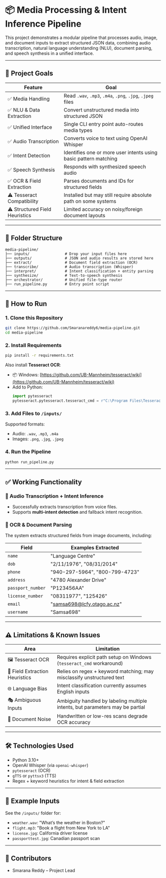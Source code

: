 # 📦 Media Processing & Intent Inference Pipeline

This project demonstrates a modular pipeline that processes audio, image, and document inputs to extract structured JSON data, combining audio transcription, natural language understanding (NLU), document parsing, and speech synthesis in a unified interface.

---

## 🎯 Project Goals

| Feature                          | Goal                                                                 |
|----------------------------------|----------------------------------------------------------------------|
| ✅ Media Handling                | Read `.wav`, `.mp3`, `.m4a`, `.png`, `.jpg`, `.jpeg` files           |
| ✅ NLU & Data Extraction         | Convert unstructured media into structured JSON                      |
| ✅ Unified Interface             | Single CLI entry point auto-routes media types                       |
| ✅ Audio Transcription           | Converts voice to text using OpenAI Whisper                         |
| ✅ Intent Detection              | Identifies one or more user intents using basic pattern matching     |
| ✅ Speech Synthesis              | Responds with synthesized speech audio                              |
| ✅ OCR & Field Extraction        | Parses documents and IDs for structured fields                       |
| ⚠️ Tesseract Compatibility      | Installed but may still require absolute path on some systems       |
| ⚠️ Structured Field Heuristics  | Limited accuracy on noisy/foreign document layouts                   |

---

## 📁 Folder Structure

```
media-pipeline/
├── inputs/                # Drop your input files here
├── outputs/               # JSON and audio results are stored here
├── extract/               # Document field extraction (OCR)
├── transcribe/            # Audio transcription (Whisper)
├── interpret/             # Intent classification + entity parsing
├── synthesize/            # Text-to-speech synthesis
├── orchestrator/          # Unified file-type router
├── run_pipeline.py        # Entry point script
```

---

## 🚀 How to Run

### 1. Clone this Repository

```bash
git clone https://github.com/Smaranareddy6/media-pipeline.git
cd media-pipeline
```

### 2. Install Requirements

```bash
pip install -r requirements.txt
```

Also install **Tesseract OCR**:
- 📦 Windows: [https://github.com/UB-Mannheim/tesseract/wiki](https://github.com/UB-Mannheim/tesseract/wiki)
- Add to Python:
  ```python
  import pytesseract
  pytesseract.pytesseract.tesseract_cmd = r"C:\Program Files\Tesseract-OCR\tesseract.exe"
  ```

### 3. Add Files to `/inputs/`

Supported formats:
- Audio: `.wav`, `.mp3`, `.m4a`
- Images: `.png`, `.jpg`, `.jpeg`

### 4. Run the Pipeline

```bash
python run_pipeline.py
```

---

## ✅ Working Functionality

### 🧠 Audio Transcription + Intent Inference

- Successfully extracts transcription from voice files.
- Supports **multi-intent detection** and fallback intent recognition.

### 🪪 OCR & Document Parsing

The system extracts structured fields from image documents, including:

| Field             | Examples Extracted             |
|------------------|---------------------------------|
| `name`           | "Language Centre"               |
| `dob`            | "2/11/1976", "08/31/2014"        |
| `phone`          | "940-297-5964", "800-799-4723"   |
| `address`        | "4780 Alexander Drive"           |
| `passport_number`| "P123456AA"                      |
| `license_number` | "08311977", "125426"             |
| `email`          | "samsa698@lcfy.otago.ac.nz"      |
| `username`       | "Samsa698"                       |

---

## ⚠️ Limitations & Known Issues

| Area                       | Limitation                                                                 |
|---------------------------|----------------------------------------------------------------------------|
| 🖼️ Tesseract OCR           | Requires explicit path setup on Windows (`tesseract_cmd` workaround)       |
| 📃 Field Extraction Heuristics | Relies on regex + keyword matching; may misclassify unstructured text    |
| 🌐 Language Bias           | Intent classification currently assumes English inputs                    |
| 🎭 Ambiguous Inputs        | Ambiguity handled by labeling multiple intents, but parameters may be partial |
| 🧪 Document Noise          | Handwritten or low-res scans degrade OCR accuracy                          |

---

## 🛠️ Technologies Used

- Python 3.10+
- OpenAI Whisper (via `openai-whisper`)
- `pytesseract` (OCR)
- `gTTS` or `pyttsx3` (TTS)
- Regex + keyword heuristics for intent & field extraction

---

## 📌 Example Inputs

See the `/inputs/` folder for:

- `weather.wav`: "What’s the weather in Boston?"
- `flight.mp3`: "Book a flight from New York to LA"
- `license.jpg`: California driver license
- `passporttest.jpg`: Canadian passport scan

---

## 👥 Contributors

- Smarana Reddy – Project Lead